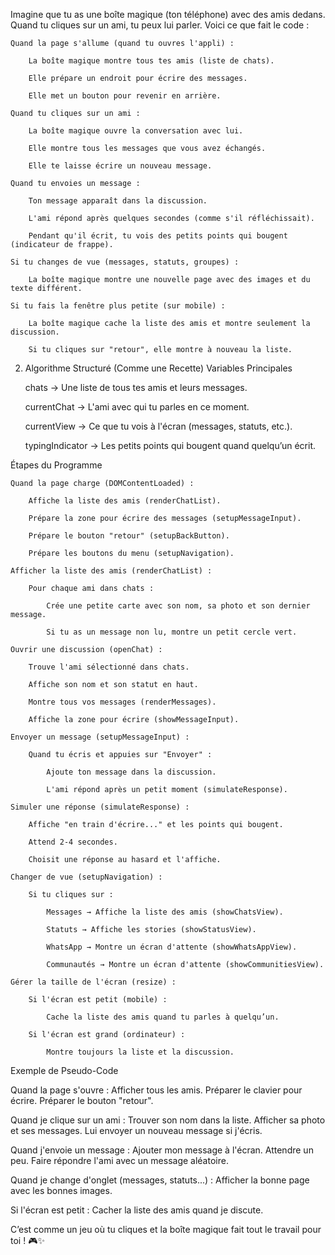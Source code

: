 Imagine que tu as une boîte magique (ton téléphone) avec des amis dedans. Quand tu cliques sur un ami, tu peux lui parler. Voici ce que fait le code :

    Quand la page s'allume (quand tu ouvres l'appli) :

        La boîte magique montre tous tes amis (liste de chats).

        Elle prépare un endroit pour écrire des messages.

        Elle met un bouton pour revenir en arrière.

    Quand tu cliques sur un ami :

        La boîte magique ouvre la conversation avec lui.

        Elle montre tous les messages que vous avez échangés.

        Elle te laisse écrire un nouveau message.

    Quand tu envoies un message :

        Ton message apparaît dans la discussion.

        L'ami répond après quelques secondes (comme s'il réfléchissait).

        Pendant qu'il écrit, tu vois des petits points qui bougent (indicateur de frappe).

    Si tu changes de vue (messages, statuts, groupes) :

        La boîte magique montre une nouvelle page avec des images et du texte différent.

    Si tu fais la fenêtre plus petite (sur mobile) :

        La boîte magique cache la liste des amis et montre seulement la discussion.

        Si tu cliques sur "retour", elle montre à nouveau la liste.

2. Algorithme Structuré (Comme une Recette)
Variables Principales

    chats → Une liste de tous tes amis et leurs messages.

    currentChat → L'ami avec qui tu parles en ce moment.

    currentView → Ce que tu vois à l'écran (messages, statuts, etc.).

    typingIndicator → Les petits points qui bougent quand quelqu’un écrit.

Étapes du Programme

    Quand la page charge (DOMContentLoaded) :

        Affiche la liste des amis (renderChatList).

        Prépare la zone pour écrire des messages (setupMessageInput).

        Prépare le bouton "retour" (setupBackButton).

        Prépare les boutons du menu (setupNavigation).

    Afficher la liste des amis (renderChatList) :

        Pour chaque ami dans chats :

            Crée une petite carte avec son nom, sa photo et son dernier message.

            Si tu as un message non lu, montre un petit cercle vert.

    Ouvrir une discussion (openChat) :

        Trouve l'ami sélectionné dans chats.

        Affiche son nom et son statut en haut.

        Montre tous vos messages (renderMessages).

        Affiche la zone pour écrire (showMessageInput).

    Envoyer un message (setupMessageInput) :

        Quand tu écris et appuies sur "Envoyer" :

            Ajoute ton message dans la discussion.

            L'ami répond après un petit moment (simulateResponse).

    Simuler une réponse (simulateResponse) :

        Affiche "en train d'écrire..." et les points qui bougent.

        Attend 2-4 secondes.

        Choisit une réponse au hasard et l'affiche.

    Changer de vue (setupNavigation) :

        Si tu cliques sur :

            Messages → Affiche la liste des amis (showChatsView).

            Statuts → Affiche les stories (showStatusView).

            WhatsApp → Montre un écran d'attente (showWhatsAppView).

            Communautés → Montre un écran d'attente (showCommunitiesView).

    Gérer la taille de l'écran (resize) :

        Si l'écran est petit (mobile) :

            Cache la liste des amis quand tu parles à quelqu’un.

        Si l'écran est grand (ordinateur) :

            Montre toujours la liste et la discussion.

Exemple de Pseudo-Code

Quand la page s'ouvre :
   Afficher tous les amis.
   Préparer le clavier pour écrire.
   Préparer le bouton "retour".

Quand je clique sur un ami :
   Trouver son nom dans la liste.
   Afficher sa photo et ses messages.
   Lui envoyer un nouveau message si j'écris.

Quand j'envoie un message :
   Ajouter mon message à l'écran.
   Attendre un peu.
   Faire répondre l'ami avec un message aléatoire.

Quand je change d'onglet (messages, statuts...) :
   Afficher la bonne page avec les bonnes images.

Si l'écran est petit :
   Cacher la liste des amis quand je discute.

C’est comme un jeu où tu cliques et la boîte magique fait tout le travail pour toi ! 🎮✨
